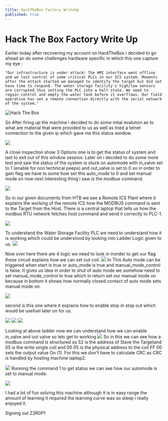 ```yaml
---
title: HackTheBox Factory WriteUp
published: true
---
```


# Hack The Box Factory Write Up

Earlier today after recovering my account on HackTheBox i decided to go ahead an do some challenges hardware specific in which this one capture my eye :

`` "Our infrastructure is under attack! The HMI interface went offline and we lost control of some critical PLCs in our ICS system. Moments after the attack started we managed to identify the target but did not have time to respond. The water storage facility's high/low sensors are corrupted thus setting the PLC into a halt state. We need to regain control and empty the water tank before it overflows. Our field operative has set a remote connection directly with the serial network of the system." ``

![Hack The Box](https://raw.githubusercontent.com/piyushS3V3N/piyushS3V3N.github.io/main/assets/factory/Factory-img2.png)

So After firing up the machine i decided to do some intial evalution as to what are material that were provided to us as well as tried a telnet connection to the given ip which gave me this status window.

![](https://raw.githubusercontent.com/piyushS3V3N/piyushS3V3N.github.io/main/assets/factory/Factory-img1.png)

A close inspection show 3 Options one is to get the status of system and last to exit out of this window session.
Later on i decided to do some more test and saw the status of the system is stuck on automode with in_valve set to 1 (enable for non technical peeps) and out_valve is set to 0 so in order to gain flag we have to some how set this auto_mode to 0 and set manual mode on now next interesting thing i saw is the modbus command.

![](https://raw.githubusercontent.com/piyushS3V3N/piyushS3V3N.github.io/main/assets/factory/Factory-img4.png)

So in our given documents from HTB we see a Remote ICS Plant where it explains the working of the remote ICS how the MODBUS command is sent to the Target from the Host.
There is a central laptop that tells us how the modbus RTU network fetches host command and send it correctly to PLC-1.

![](https://raw.githubusercontent.com/piyushS3V3N/piyushS3V3N.github.io/main/assets/factory/IF_setup.png)

To understand the Water Storage Facility PLC we need to understand how it is working which could be understood by looking into Ladder Logic given to us.
![](https://raw.githubusercontent.com/piyushS3V3N/piyushS3V3N.github.io/main/assets/factory/PLC_Ladder.png)

Now over here there are 4 logic we need to look in inorder to get our flag these circuit explains how we can set out coil.
![](https://raw.githubusercontent.com/piyushS3V3N/piyushS3V3N.github.io/main/assets/factory/PLC_Ladder1.png)
In This Auto mode can be triggered when start is true or auto_mode is true and manual_mode_control is false.
It gives us idea in order to shut of auto mode we somehow need to set manual_mode_control to true which in return set our manual mode on because in bottom it shows how normally closed contact of auto mode sets manual mode on.

![](https://raw.githubusercontent.com/piyushS3V3N/piyushS3V3N.github.io/main/assets/factory/PLC_Ladder2.png)

second is this one where it explains how to enable stop in stop out which would be usefuel later on for us.

![](https://raw.githubusercontent.com/piyushS3V3N/piyushS3V3N.github.io/main/assets/factory/PLC_Ladder3.png)
![](https://raw.githubusercontent.com/piyushS3V3N/piyushS3V3N.github.io/main/assets/factory/PLC_Ladder4.png)
![](https://raw.githubusercontent.com/piyushS3V3N/piyushS3V3N.github.io/main/assets/factory/PLC_Ladder5.png)

Looking at above ladder now we can understand how we can enable in_valve and out valve so lets get to working 
![](https://raw.githubusercontent.com/piyushS3V3N/piyushS3V3N.github.io/main/assets/factory/Factory-img3.png)
So in this we can see how a modbus command is structured so 52 is the address of Slave the Targetand 05 is the write single coil and 00 05 is the physical address to the coil
FF 00 sets the output value On (1).
For this we don't have to calculate CRC as CRC is handled by hosting machine laptop2.

![](https://raw.githubusercontent.com/piyushS3V3N/piyushS3V3N.github.io/main/assets/factory/modexec1.png)
Running the command 1 to get status we can see how our automode is set to manual mode.

![](https://raw.githubusercontent.com/piyushS3V3N/piyushS3V3N.github.io/main/assets/factory/won.png)

I had a lot of fun solving this machine although it is in easy range the amount of learning it required the learning curve was so steep i really enjoyed it.


Signing out Z3R0P1